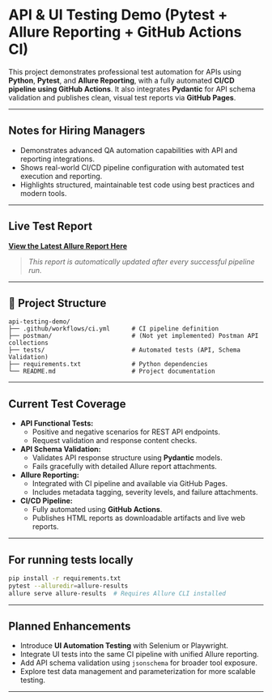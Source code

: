# API & UI Testing Demo (Pytest + Allure Reporting + GitHub Actions CI)

This project demonstrates professional test automation for APIs using **Python**, **Pytest**, and **Allure Reporting**, with a fully automated **CI/CD pipeline using GitHub Actions**. It also integrates **Pydantic** for API schema validation and publishes clean, visual test reports via **GitHub Pages**.

---

## Notes for Hiring Managers

- Demonstrates advanced QA automation capabilities with API and reporting integrations.
- Shows real-world CI/CD pipeline configuration with automated test execution and reporting.
- Highlights structured, maintainable test code using best practices and modern tools.

---

## Live Test Report

[**View the Latest Allure Report Here**](https://trclark0553.github.io/api_testing_demo/)

> _This report is automatically updated after every successful pipeline run._

---

## 📂 Project Structure

```
api-testing-demo/
├── .github/workflows/ci.yml      # CI pipeline definition
├── postman/                      # (Not yet implemented) Postman API collections
├── tests/                        # Automated tests (API, Schema Validation)
├── requirements.txt              # Python dependencies
└── README.md                     # Project documentation
```

---

## Current Test Coverage

- **API Functional Tests:**
  - Positive and negative scenarios for REST API endpoints.
  - Request validation and response content checks.
- **API Schema Validation:**
  - Validates API response structure using **Pydantic** models.
  - Fails gracefully with detailed Allure report attachments.
- **Allure Reporting:**
  - Integrated with CI pipeline and available via GitHub Pages.
  - Includes metadata tagging, severity levels, and failure attachments.
- **CI/CD Pipeline:**
  - Fully automated using **GitHub Actions**.
  - Publishes HTML reports as downloadable artifacts and live web reports.

---

## For running tests locally

```bash
pip install -r requirements.txt
pytest --alluredir=allure-results
allure serve allure-results  # Requires Allure CLI installed
```

---

## Planned Enhancements

- Introduce **UI Automation Testing** with Selenium or Playwright.
- Integrate UI tests into the same CI pipeline with unified Allure reporting.
- Add API schema validation using `jsonschema` for broader tool exposure.
- Explore test data management and parameterization for more scalable testing.

---

